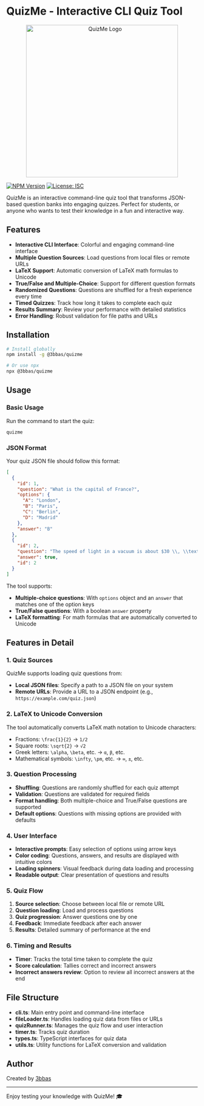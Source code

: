 # QuizMe - Interactive CLI Quiz Tool

<div align="center">
  <img src="https://github.com/3bbaas/quizme/blob/main/assets/demo.png" alt="QuizMe Logo" width="400" />
</div>

[![NPM Version](https://img.shields.io/npm/v/@3bbas/quizme.svg)](https://www.npmjs.com/package/@3bbas/quizme)
[![License: ISC](https://img.shields.io/badge/License-ISC-blue.svg)](https://opensource.org/licenses/ISC)

QuizMe is an interactive command-line quiz tool that transforms JSON-based question banks into engaging quizzes. Perfect for students, or anyone who wants to test their knowledge in a fun and interactive way.

## Features

- **Interactive CLI Interface**: Colorful and engaging command-line interface
- **Multiple Question Sources**: Load questions from local files or remote URLs
- **LaTeX Support**: Automatic conversion of LaTeX math formulas to Unicode
- **True/False and Multiple-Choice**: Support for different question formats
- **Randomized Questions**: Questions are shuffled for a fresh experience every time
- **Timed Quizzes**: Track how long it takes to complete each quiz
- **Results Summary**: Review your performance with detailed statistics
- **Error Handling**: Robust validation for file paths and URLs

## Installation

```bash
# Install globally
npm install -g @3bbas/quizme

# Or use npx
npx @3bbas/quizme
```

## Usage

### Basic Usage

Run the command to start the quiz:

```bash
quizme
```

### JSON Format

Your quiz JSON file should follow this format:

```json
[
  {
    "id": 1,
    "question": "What is the capital of France?",
    "options": {
      "A": "London",
      "B": "Paris",
      "C": "Berlin",
      "D": "Madrid"
    },
    "answer": "B"
  },
  {
    "id": 2,
    "question": "The speed of light in a vacuum is about $30 \\, \\text{cm/ns}$.",
    "answer": true,
    "id": 2
  }
]
```

The tool supports:
- **Multiple-choice questions**: With `options` object and an `answer` that matches one of the option keys
- **True/False questions**: With a boolean `answer` property
- **LaTeX formatting**: For math formulas that are automatically converted to Unicode

## Features in Detail

### 1. Quiz Sources

QuizMe supports loading quiz questions from:

- **Local JSON files**: Specify a path to a JSON file on your system
- **Remote URLs**: Provide a URL to a JSON endpoint (e.g., `https://example.com/quiz.json`)

### 2. LaTeX to Unicode Conversion

The tool automatically converts LaTeX math notation to Unicode characters:

- Fractions: `\frac{1}{2}` → `1/2`
- Square roots: `\sqrt{2}` → `√2`
- Greek letters: `\alpha`, `\beta`, etc. → `α`, `β`, etc.
- Mathematical symbols: `\infty`, `\pm`, etc. → `∞`, `±`, etc.

### 3. Question Processing

- **Shuffling**: Questions are randomly shuffled for each quiz attempt
- **Validation**: Questions are validated for required fields
- **Format handling**: Both multiple-choice and True/False questions are supported
- **Default options**: Questions with missing options are provided with defaults

### 4. User Interface

- **Interactive prompts**: Easy selection of options using arrow keys
- **Color coding**: Questions, answers, and results are displayed with intuitive colors
- **Loading spinners**: Visual feedback during data loading and processing
- **Readable output**: Clear presentation of questions and results

### 5. Quiz Flow

1. **Source selection**: Choose between local file or remote URL
2. **Question loading**: Load and process questions
3. **Quiz progression**: Answer questions one by one
4. **Feedback**: Immediate feedback after each answer
5. **Results**: Detailed summary of performance at the end

### 6. Timing and Results

- **Timer**: Tracks the total time taken to complete the quiz
- **Score calculation**: Tallies correct and incorrect answers
- **Incorrect answers review**: Option to review all incorrect answers at the end

## File Structure

- **cli.ts**: Main entry point and command-line interface
- **fileLoader.ts**: Handles loading quiz data from files or URLs
- **quizRunner.ts**: Manages the quiz flow and user interaction
- **timer.ts**: Tracks quiz duration
- **types.ts**: TypeScript interfaces for quiz data
- **utils.ts**: Utility functions for LaTeX conversion and validation

<!-- ## Development

Clone the repository and install dependencies:

```bash
git clone https://github.com/3bbas/quizme.git
cd quizme
npm install
```

Build the project:

```bash
npm run build
```

Test the tool locally:

```bash
node dist/cli.js
```

## Contributing

Contributions are welcome! Please feel free to submit a Pull Request.

## License

This project is licensed under the ISC License - see the [LICENSE](LICENSE) file for details.
 -->
## Author

Created by [3bbas](https://github.com/3bbaas)

---

Enjoy testing your knowledge with QuizMe! 🎓